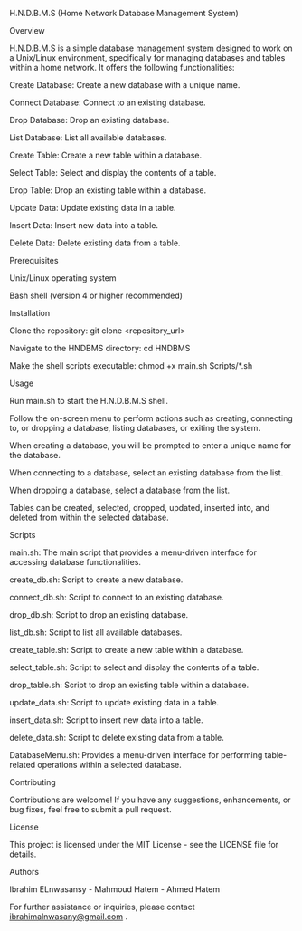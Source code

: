 H.N.D.B.M.S (Home Network Database Management System)

Overview

H.N.D.B.M.S is a simple database management system designed to work on a Unix/Linux environment, specifically for managing databases and tables within a home network. It offers the following functionalities:

Create Database: Create a new database with a unique name.

Connect Database: Connect to an existing database.

Drop Database: Drop an existing database.

List Database: List all available databases.

Create Table: Create a new table within a database.

Select Table: Select and display the contents of a table.

Drop Table: Drop an existing table within a database.

Update Data: Update existing data in a table.

Insert Data: Insert new data into a table.

Delete Data: Delete existing data from a table.

Prerequisites

Unix/Linux operating system

Bash shell (version 4 or higher recommended)

Installation

Clone the repository: git clone <repository_url>


Navigate to the HNDBMS directory: cd HNDBMS

Make the shell scripts executable: chmod +x main.sh Scripts/*.sh

Usage

Run main.sh to start the H.N.D.B.M.S shell.

Follow the on-screen menu to perform actions such as creating, connecting to, or dropping a database, listing databases, or exiting the system.

When creating a database, you will be prompted to enter a unique name for the database.

When connecting to a database, select an existing database from the list.

When dropping a database, select a database from the list.

Tables can be created, selected, dropped, updated, inserted into, and deleted from within the selected database.


Scripts



main.sh: The main script that provides a menu-driven interface for accessing database functionalities.

create_db.sh: Script to create a new database.

connect_db.sh: Script to connect to an existing database.

drop_db.sh: Script to drop an existing database.

list_db.sh: Script to list all available databases.

create_table.sh: Script to create a new table within a database.

select_table.sh: Script to select and display the contents of a table.

drop_table.sh: Script to drop an existing table within a database.

update_data.sh: Script to update existing data in a table.

insert_data.sh: Script to insert new data into a table.

delete_data.sh: Script to delete existing data from a table.

DatabaseMenu.sh: Provides a menu-driven interface for performing table-related operations within a selected database.

Contributing

Contributions are welcome! If you have any suggestions, enhancements, or bug fixes, feel free to submit a pull request.





License







This project is licensed under the MIT License - see the LICENSE file for details.





Authors

Ibrahim ELnwasansy - Mahmoud Hatem - Ahmed Hatem

For further assistance or inquiries, please contact ibrahimalnwasany@gmail.com .
